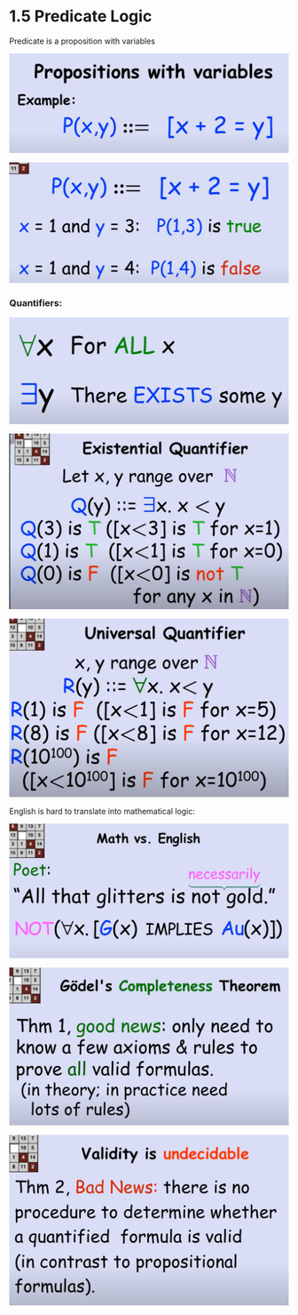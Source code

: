 # 1.5 Predicate Logic

Predicate is a proposition with variables

![](../../../.gitbook/assets/image%20%2884%29.png)

![](../../../.gitbook/assets/image%20%2888%29.png)



### Quantifiers:

![](../../../.gitbook/assets/image%20%2883%29.png)

![](../../../.gitbook/assets/image%20%2863%29.png)

![](../../../.gitbook/assets/image%20%2858%29.png)

English is hard to translate into mathematical logic: 

![](../../../.gitbook/assets/image%20%2865%29.png)

![](../../../.gitbook/assets/image%20%2855%29.png)

![](../../../.gitbook/assets/image%20%2838%29.png)

